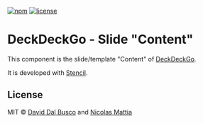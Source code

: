 [![npm][npm-badge]][npm-badge-url]
[![license][npm-license]][npm-license-url]

[npm-badge]: https://img.shields.io/npm/v/@deckdeckgo/slide-content
[npm-badge-url]: https://www.npmjs.com/package/@deckdeckgo/slide-content
[npm-license]: https://img.shields.io/npm/l/@deckdeckgo/slide-content
[npm-license-url]: https://github.com/deckgo/deckdeckgo/blob/master/templates/content/LICENSE

# DeckDeckGo - Slide "Content"

This component is the slide/template "Content" of [DeckDeckGo].

It is developed with [Stencil](https://stenciljs.com).

## License

MIT © [David Dal Busco](mailto:david.dalbusco@outlook.com) and [Nicolas Mattia](mailto:nicolas@nmattia.com)

[deckdeckgo]: https://deckdeckgo.com
